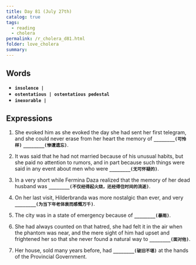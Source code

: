 ```yaml
---
title: Day 81 (July 27th)
catalog: true
tags: 
  - reading
  - cholera
permalink: /r_cholera_d81.html
folder: love_cholera
summary: 
---
```


## Words

-   <b data-toggle="tooltip" data-original-title="{{site.data.glossary.insolence}}">`insolence | `</b>
-   <b data-toggle="tooltip" data-original-title="{{site.data.glossary.ostentatious}}">`ostentatious | ostentatious pedestal`</b>
-   <b data-toggle="tooltip" data-original-title="{{site.data.glossary.inexorable}}">`inexorable | `</b>



## Expressions

1.  She evoked him as she evoked the day she had sent her first telegram, and she could never erase from her heart the memory of <b data-toggle="tooltip" data-original-title="{{site.data.answers.ha_a}}">`________(可怜样)`</b> <b data-toggle="tooltip" data-original-title="{{site.data.answers.ha_a2}}">`________(惨遭遗忘)`</b>.

2.  It was said that he had not married because of his unusual habits, but she paid no attention to rumors, and in part because such things were said in any event about men who were <b data-toggle="tooltip" data-original-title="{{site.data.answers.ha_b}}">`________(无可怀疑的)`</b>.

3.  In a very short while Fermina Daza realized that the memory of her dead husband was <b data-toggle="tooltip" data-original-title="{{site.data.answers.ha_c}}">`________(不仅经得起火烧，还经得住时间的流逝)`</b>.

4.  On her last visit, Hilderbranda was more nostalgic than ever, and very <b data-toggle="tooltip" data-original-title="{{site.data.answers.ha_d}}">`________(为当下年老体衰而感慨万千)`</b>.

5.  The city was in a state of emergency because of <b data-toggle="tooltip" data-original-title="{{site.data.answers.ha_e}}">`________(暴雨)`</b>.

6.  She had always counted on that hatred, she had felt it in the air when the phantom was near, and the mere sight of him had upset and frightened her so that she never found a natural way to <b data-toggle="tooltip" data-original-title="{{site.data.answers.ha_f}}">`________(面对他)`</b>.

7.  Her house, sold many years before, had <b data-toggle="tooltip" data-original-title="{{site.data.answers.ha_g}}">`________(破旧不堪)`</b> at the hands of the Provincial Government.